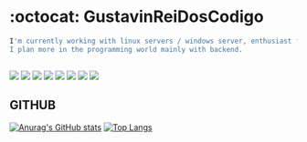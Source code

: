 # :octocat: GustavinReiDosCodigo

``` bash
I'm currently working with linux servers / windows server, enthusiast for network technologies.
I plan more in the programming world mainly with backend.
```
##
![](https://img.shields.io/badge/‎-Linux-E95420?logo=linux&logoColor=white&style=plastic)
![](https://img.shields.io/badge/‎-JavaScript-F7DF1E?logo=javascript&logoColor=white&style=plastic)
![](https://img.shields.io/badge/‎-HTML-CC342D?logo=html5&logoColor=white&style=plastic)
![](https://img.shields.io/badge/‎-CSS-1572B6?logo=css3&logoColor=white&style=plastic)
![](https://img.shields.io/badge/‎-NodeJS-339933?logo=Node.js&logoColor=white&style=plastic)
![](https://img.shields.io/badge/‎-Git-F05032?logo=git&logoColor=white&style=plastic)
![](https://img.shields.io/badge/‎-GitHub-181717?logo=github&logoColor=white&style=plastic)
![](https://img.shields.io/badge/‎-VS%20Code-007ACC?logo=visual-studio-code&logoColor=white&style=plastic)

## GITHUB
[![Anurag's GitHub stats](https://github-readme-stats.vercel.app/api?username=GustavinReiDosCodigo&show_icons=true&theme=corno)](https://github.com/higor-us/)
[![Top Langs](https://github-readme-stats.vercel.app/api/top-langs/?username=GustavinReiDosCodigo&show_icons=true&theme=corno&layout=compact)](https://github.com/higor-us/)

